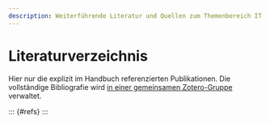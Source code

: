 ```yaml
---
description: Weiterführende Literatur und Quellen zum Themenbereich IT in Bibliotheken
---
```


# Literaturverzeichnis

Hier nur die explizit im Handbuch referenzierten Publikationen. Die vollständige Bibliografie wird [in einer gemeinsamen Zotero-Gruppe](https://www.zotero.org/groups/4673379/it_in_bibliotheken) verwaltet.

::: {#refs}
:::

